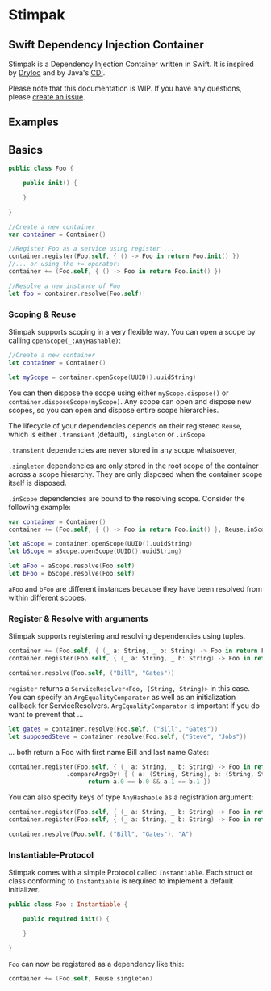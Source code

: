 # Stimpak
## Swift Dependency Injection Container

Stimpak is a Dependency Injection Container written in Swift. It is inspired by [DryIoc](https://bitbucket.org/dadhi/dryioc) and by
Java's [CDI](http://www.cdi-spec.org/).

Please note that this documentation is WIP. If you have any questions, please [create an issue](https://github.com/AKazm/Stimpak/issues).

## Examples

## Basics



```swift
public class Foo {

	public init() {

	}

}

//Create a new container
var container = Container()

//Register Foo as a service using register ...
container.register(Foo.self, { () -> Foo in return Foo.init() })
//... or using the += operator:
container += (Foo.self, { () -> Foo in return Foo.init() })

//Resolve a new instance of Foo
let foo = container.resolve(Foo.self)!
```

### Scoping & Reuse

Stimpak supports scoping in a very flexible way. You can open a scope by calling `openScope(_:AnyHashable)`:

```swift
//Create a new container
let container = Container()

let myScope = container.openScope(UUID().uuidString)
```

You can then dispose the scope using either `myScope.dispose()` or `container.disposeScope(myScope)`. Any scope can open and dispose new scopes, so you can open and dispose entire scope hierarchies.

The lifecycle of your dependencies depends on their registered `Reuse`, which is either `.transient` (default), `.singleton` or `.inScope`.

`.transient` dependencies are never stored in any scope whatsoever,

`.singleton` dependencies are only stored in the root scope of the container across a scope hierarchy. They are only disposed when the container scope itself is disposed.

`.inScope` dependencies are bound to the resolving scope. Consider the following example:

```swift
var container = Container()
container += (Foo.self, { () -> Foo in return Foo.init() }, Reuse.inScope)

let aScope = container.openScope(UUID().uuidString)
let bScope = aScope.openScope(UUID().uuidString)

let aFoo = aScope.resolve(Foo.self)
let bFoo = bScope.resolve(Foo.self)
```

`aFoo` and `bFoo` are different instances because they have been resolved from within different scopes.

### Register & Resolve with arguments

Stimpak supports registering and resolving dependencies using tuples.

```swift
container += (Foo.self, { (_ a: String, _ b: String) -> Foo in return Foo(a, b) }, Reuse.inScope )
container.register(Foo.self, { (_ a: String, _ b: String) -> Foo in return Foo(a, b) }, reuse: Reuse.inScope )

container.resolve(Foo.self, ("Bill", "Gates"))
```

`register` returns a `ServiceResolver<Foo, (String, String)>` in this case. You can specify an `ArgEqualityComparator` as well as an initialization callback for ServiceResolvers. `ArgEqualityComparator` is important if you do want to prevent that ...

```swift
let gates = container.resolve(Foo.self, ("Bill", "Gates"))
let supposedSteve = container.resolve(Foo.self, ("Steve", "Jobs"))
```

... both return a Foo with first name Bill and last name Gates:

```swift
container.register(Foo.self, { (_ a: String, _ b: String) -> Foo in return Foo(a, b) }, reuse: Reuse.inScope )
				.compareArgsBy( { ( a: (String, String), b: (String, String) ) -> Bool in
                      return a.0 == b.0 && a.1 == b.1 })
```

You can also specify keys of type `AnyHashable` as a registration argument:

```swift
container.register(Foo.self, { (_ a: String, _ b: String) -> Foo in return Foo(a, b) }, reuse: Reuse.inScope, key: "A" )
container.register(Foo.self, { (_ a: String, _ b: String) -> Foo in return Foo(a, b) }, reuse: Reuse.inScope, key: "B" )

container.resolve(Foo.self, ("Bill", "Gates"), "A")
```

### Instantiable-Protocol

Stimpak comes with a simple Protocol called `Instantiable`. Each struct or class conforming to `Instantiable` is required to implement a default initializer.

```swift
public class Foo : Instantiable {

	public required init() {

	}

}
```

`Foo` can now be registered as a dependency like this:

```swift
container += (Foo.self, Reuse.singleton)
```
